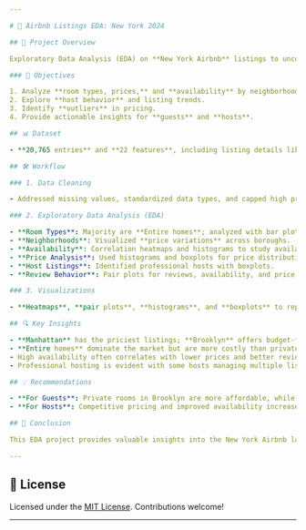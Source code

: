 ```yaml
---

# 🗽 Airbnb Listings EDA: New York 2024

## 🚀 Project Overview

Exploratory Data Analysis (EDA) on **New York Airbnb** listings to uncover patterns and insights. We leverage **Pandas, Numpy, Matplotlib,** and **Seaborn** for data cleaning, visualization, and analysis.

### 🎯 Objectives

1. Analyze **room types, prices,** and **availability** by neighborhood.
2. Explore **host behavior** and listing trends.
3. Identify **outliers** in pricing.
4. Provide actionable insights for **guests** and **hosts**.

## 📊 Dataset

- **20,765 entries** and **22 features**, including listing details like **price**, **room_type**, **location**, and **reviews_per_month**.

## 🛠️ Workflow

### 1. Data Cleaning

- Addressed missing values, standardized data types, and capped high price outliers.

### 2. Exploratory Data Analysis (EDA)

- **Room Types**: Majority are **Entire homes**; analyzed with bar plots.
- **Neighborhoods**: Visualized **price variations** across boroughs.
- **Availability**: Correlation heatmaps and histograms to study availability trends.
- **Price Analysis**: Used histograms and boxplots for price distribution and outliers.
- **Host Listings**: Identified professional hosts with boxplots.
- **Review Behavior**: Pair plots for reviews, availability, and price insights.

### 3. Visualizations

- **Heatmaps**, **pair plots**, **histograms**, and **boxplots** to represent data trends and relationships.

## 🔍 Key Insights

- **Manhattan** has the priciest listings; **Brooklyn** offers budget-friendly options.
- **Entire homes** dominate the market but are more costly than private rooms.
- High availability often correlates with lower prices and better reviews.
- Professional hosting is evident with some hosts managing multiple listings.

## 💡 Recommendations

- **For Guests**: Private rooms in Brooklyn are more affordable, while listings with high reviews ensure better experiences.
- **For Hosts**: Competitive pricing and improved availability increase booking potential.

## 📜 Conclusion

This EDA project provides valuable insights into the New York Airbnb landscape, guiding both hosts and guests. Future steps include **predictive modeling** for more in-depth analysis.

---
```


## 📝 License

Licensed under the [MIT License](https://opensource.org/licenses/MIT). Contributions welcome!

---
